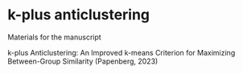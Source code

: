 # k-plus anticlustering

Materials for the manuscript

k-plus Anticlustering: An Improved k-means Criterion for Maximizing Between-Group Similarity (Papenberg, 2023)




